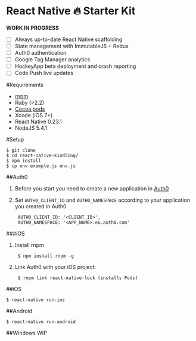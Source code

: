 React Native 🔥 Starter Kit
===

**WORK IN PROGRESS**

* [ ] Always up-to-date React Native scaffolding
* [ ] State management with ImmutableJS + Redux
* [ ] Auth0 authentication
* [ ] Google Tag Manager analytics
* [ ] HockeyApp beta deployment and crash reporting
* [ ] Code Push live updates

#Requirements

- [rnpm](https://github.com/rnpm/rnpm)
- Ruby (>2.2)
- [Cocoa pods](https://cocoapods.org/)
- Xcode (iOS 7+)
- React Native 0.23.1
- NodeJS 5.4.1

#Setup

    $ git clone
    $ cd react-native-kindling/
    $ npm install
    $ cp env.example.js env.js

##Auth0

1. Before you start you need to create a new application in [Auth0](https://manage.auth0.com/#/applications/)
1. Set `AUTH0_CLIENT_ID` and `AUTH0_NAMESPACE` according to your application you created in Auth0

        AUTH0_CLIENT_ID: '<CLIENT_ID>',
        AUTH0_NAMESPACE: '<APP_NAME>.eu.auth0.com'

###iOS

1. Install rnpm

        $ npm install rnpm -g

1. Link Auth0 with your iOS project:

        $ rnpm link react-native-lock (installs Pods)

##iOS

    $ react-native run-ios

##Android

    $ react-native run-android

##Windows
WIP